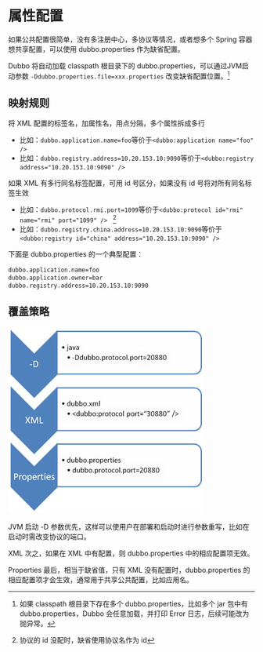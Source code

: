 # 属性配置

如果公共配置很简单，没有多注册中心，多协议等情况，或者想多个 Spring 容器想共享配置，可以使用 dubbo.properties 作为缺省配置。

Dubbo 将自动加载 classpath 根目录下的 dubbo.properties，可以通过JVM启动参数 `-Ddubbo.properties.file=xxx.properties` 改变缺省配置位置。[^1]



## 映射规则

将 XML 配置的标签名，加属性名，用点分隔，多个属性拆成多行
  
* 比如：`dubbo.application.name=foo`等价于`<dubbo:application name="foo" />` 
* 比如：`dubbo.registry.address=10.20.153.10:9090`等价于`<dubbo:registry address="10.20.153.10:9090" /> `  


如果 XML 有多行同名标签配置，可用 id 号区分，如果没有 id 号将对所有同名标签生效

* 比如：`dubbo.protocol.rmi.port=1099`等价于`<dubbo:protocol id="rmi" name="rmi" port="1099" /> ` [^2]
* 比如：`dubbo.registry.china.address=10.20.153.10:9090`等价于`<dubbo:registry id="china" address="10.20.153.10:9090" />`

下面是 dubbo.properties 的一个典型配置：

```properties
dubbo.application.name=foo
dubbo.application.owner=bar
dubbo.registry.address=10.20.153.10:9090
```

## 覆盖策略

![properties-override](../sources/images/dubbo-properties-override.jpg)

JVM 启动 -D 参数优先，这样可以使用户在部署和启动时进行参数重写，比如在启动时需改变协议的端口。

XML 次之，如果在 XML 中有配置，则 dubbo.properties 中的相应配置项无效。

Properties 最后，相当于缺省值，只有 XML 没有配置时，dubbo.properties 的相应配置项才会生效，通常用于共享公共配置，比如应用名。


[^1]: 如果 classpath 根目录下存在多个 dubbo.properties，比如多个 jar 包中有 dubbo.properties，Dubbo 会任意加载，并打印 Error 日志，后续可能改为抛异常。
[^2]: 协议的 id 没配时，缺省使用协议名作为 id
